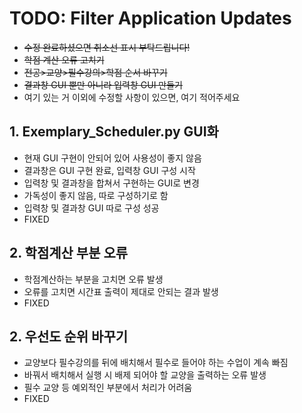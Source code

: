 # TODO: Filter Application Updates
* ~~수정 완료하셨으면 취소선 표시 부탁드립니다!~~
* ~~학점 계산 오류 고치기~~
* ~~전공>교양>필수강의>학점 순서 바꾸기~~
* ~~결과창 GUI 뿐만 아니라 입력창 GUI 만들기~~
* 여기 있는 거 이외에 수정할 사항이 있으면, 여기 적어주세요

## 1. Exemplary_Scheduler.py GUI화
- 현재 GUI 구현이 안되어 있어 사용성이 좋지 않음
- 결과창은 GUI 구현 완료, 입력창 GUI 구성 시작
- 입력창 및 결과창을 합쳐서 구현하는 GUI로 변경
- 가독성이 좋지 않음, 따로 구성하기로 함
- 입력창 및 결과창 GUI 따로 구성 성공
- FIXED

## 2. 학점계산 부분 오류
- 학점계산하는 부분을 고치면 오류 발생
- 오류를 고치면 시간표 출력이 제대로 안되는 결과 발생
- FIXED
  
## 2. 우선도 순위 바꾸기
- 교양보다 필수강의를 뒤에 배치해서 필수로 들어야 하는 수업이 계속 빠짐
- 바꿔서 배치해서 실행 시 배제 되어야 할 교양을 출력하는 오류 발생
- 필수 교양 등 예외적인 부분에서 처리가 어려움
- FIXED
